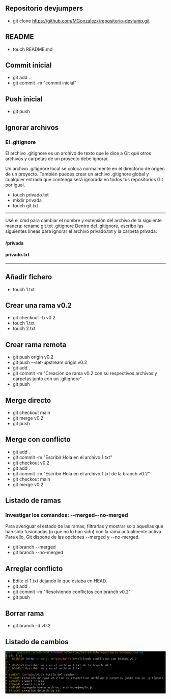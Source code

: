 ## Repositorio devjumpers
* git clone https://github.com/MGonzalezx/repositorio-devjump.git

## README

* touch README.md

## Commit inicial
* git add .
* git commit -m "commit inicial"

## Push inicial
* git push

## Ignorar archivos

### El .gitignore

El archivo .gitignore es un archivo de texto que le dice a Git qué otros archivos y carpetas de un proyecto debe ignorar.

Un archivo .gitignore local se coloca normalmente en el directorio de origen de un proyecto. También puedes crear un archivo .gitignore global y cualquier entrada que contenga será ignorada en todos tus repositorios Git por igual.



* touch privado.txt
* mkdir privada
* touch git.txt

------
Usé el cmd para cambiar el nombre y extensión del archivo de la siguiente manera: rename git.txt .gitignore
Dentro del .gitignore, escribo las siguientes líneas para ignorar el archivo privado.txt y la carpeta privada:
#### /privada
#### privado.txt
------

## Añadir fichero
* touch 1.txt

## Crear una rama v0.2
* git checkout -b v0.2
* touch 1.txt
* touch 2.txt

## Crear rama remota
* git push origin v0.2
* git push --set-upstream origin v0.2
* git add .
* git commit -m "Creación de rama v0.2 con su respectivos archivos y carpetas junto con un .gitignore"
* git push

## Merge directo
* git checkout main
* git merge v0.2
* git push

## Merge con conflicto
* git add .
* git commit -m "Escribir Hola en el archivo 1.txt"
* git checkout v0.2
* git add .
* git commit -m "Escribir Hola en el archivo 1.txt de la branch v0.2"
* git checkout main
* git merge v0.2

## Listado de ramas

### Investigar los comandos: --merged--no-merged

Para averiguar el estado de las ramas, filtrarlas y mostrar solo aquellas que han sido fusionadas (o que no lo han sido) con la rama actualmente activa. Para ello, Git dispone de las opciones --merged y --no-merged.

* git branch --merged
* git branch --no-merged

## Arreglar conflicto
* Edite el 1.txt dejando lo que estaba en HEAD.
* git add .
* git commit -m "Resolviendo conflictos con branch v0.2"
* git push

## Borrar rama
* git branch -d v0.2

## Listado de cambios
 
 ![alt text](https://github.com/MGonzalezx/repositorio-devjump/blob/main/Screenshot_3.png)

